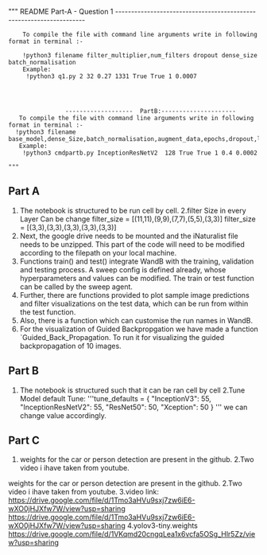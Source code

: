  """
    README Part-A - Question 1 --------------------------------------------------------------------
        
        To compile the file with command line arguments write in following format in terminal :-
	
        !python3 filename filter_multiplier,num_filters dropout dense_size  batch_normalisation
        Example:
         !python3 q1.py 2 32 0.27 1331 True True 1 0.0007
    



                    -------------------  PartB:---------------------
       To compile the file with command line arguments write in following format in terminal :-
      !python3 filename base_model,dense_Size,batch_normalisation,augment_data,epochs,dropout,lr
       Example:
        !python3 cmdpartb.py InceptionResNetV2  128 True True 1 0.4 0.0002
    
    """
## Part A

1. The notebook is structured to be run cell by cell.
2.filter Size in every Layer Can be change 
  			filter_size = [(11,11),(9,9),(7,7),(5,5),(3,3)]
  			filter_size = [(3,3),(3,3),(3,3),(3,3),(3,3)]
3. Next, the google drive needs to be mounted and the iNaturalist file needs to be unzipped. This part of the code will need to be modified according to the filepath on your local machine.
4. Functions train() and test() integrate WandB with the training, validation and testing process. A sweep config is defined already, whose hyperparameters and values can be modified. The train or test function can be called by the sweep agent.
5. Further, there are functions provided to plot sample image predictions and filter visualizations on the test data, which can be run from within the test function.
6. Also, there is a function which can customise the run names in WandB.
7. For the visualization of Guided Backpropgation we have made a function `Guided_Back_Propagation. To run it for visualizing the guided backpropagation of 10 images.


## Part B

1. The notebook is structured such that it can be ran cell by cell
2.Tune Model default Tune:
'''tune_defaults = {
        "InceptionV3": 55,
        "InceptionResNetV2": 55,
        "ResNet50": 50,
        "Xception": 50
  } '''
we can change value accordingly.

## Part C
1. weights for the car or person detection are present in the github.
2.Two video i ihave taken from youtube.


weights for the car or person detection are present in the github.
 2.Two video i ihave taken from youtube.
 3.video link:
https://drive.google.com/file/d/1Tmo3aHVu9sxj7zw6iE6-wXO0jHJXfw7W/view?usp=sharing 
https://drive.google.com/file/d/1Tmo3aHVu9sxj7zw6iE6-wXO0jHJXfw7W/view?usp=sharing 4.yolov3-tiny.weights https://drive.google.com/file/d/1VKqmd20cngqLea1x6vcfa5OSg_Hlr5Zz/view?usp=sharing
